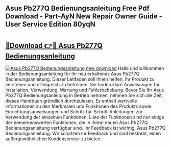 ## Asus Pb277Q Bedienungsanleitung Free Pdf Download - Part-AyN New Repair Owner Guide - User Service Edition 80yqN

# <h2><a href="http://df4gem.blite.top/?on=Asus+Pb277Q+Bedienungsanleitung">🔗Download 👉🔴 Asus Pb277Q Bedienungsanleitung</a></h2>

[![Asus Pb277Q Bedienungsanleitung new download](https://i.imgur.com/lujVjoI.png)](http://df4gem.blite.top/?on=Asus+Pb277Q+Bedienungsanleitung)
Hallo und willkommen in der Bedienungsanleitung für Ihr neu erhaltenes Asus Pb277Q Bedienungsanleitung. Dieser Leitfaden soll Ihnen helfen, Ihr Produkt zu verstehen und erfolgreich zu betreiben. Sie finden klare Anweisungen für Installation, Verwendung, Wartung und Fehlerbehebung. Bevor Sie Ihr Asus Pb277Q Bedienungsanleitung in Betrieb nehmen, nehmen Sie sich die Zeit, dieses Handbuch gründlich durchzulesen. Es enthält wertvolle Informationen zu den Merkmalen und Funktionen des Produkts sowie Einrichtungsanweisungen und Schritt-für-Schritt-Anleitungen zur Verwendung der einzelnen Funktionen. Liste der Funktionen sind nur einige der bemerkenswerten Funktionen, die in Ihrem neuen Asus Pb277Q Bedienungsanleitung verfügbar sind. Ihr Feedback ist wichtig, Asus Pb277Q Bedienungsanleitung. Wir schätzen Ihr Feedback und sind bestrebt, einen außergewöhnlichen Kundenservice zu bieten.
